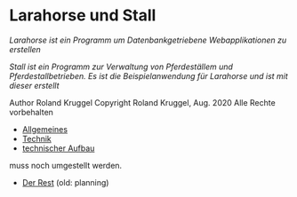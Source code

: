 # Larahorse und Stall

*Larahorse ist ein Programm um Datenbankgetriebene Webapplikationen zu erstellen*

*Stall ist ein Programm zur Verwaltung von Pferdeställem und 
Pferdestallbetrieben. Es ist die Beispielanwendung für Larahorse und ist mit dieser erstellt*


Author Roland Kruggel
Copyright Roland Kruggel, Aug. 2020
Alle Rechte vorbehalten



- [Allgemeines](_allgemeines.md)
- [Technik](_technik.md)
- [technischer Aufbau](_technischeraufbau.md)


muss noch umgestellt werden. 

- [Der Rest](_planning.md) (old: planning)
 


